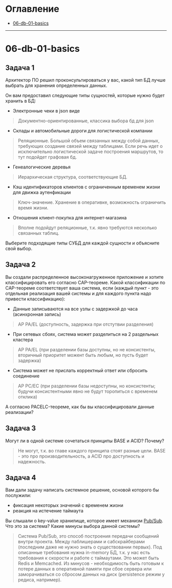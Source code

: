 # Оглавление
* [06-db-01-basics](#06-db-01-basics)
---

# 06-db-01-basics

## Задача 1

Архитектор ПО решил проконсультироваться у вас, какой тип БД 
лучше выбрать для хранения определенных данных.

Он вам предоставил следующие типы сущностей, которые нужно будет хранить в БД:

- Электронные чеки в json виде
> Документно-ориентированные, классика выбора бд для json
- Склады и автомобильные дороги для логистической компании
> Реляционные. Большой объем связанных между собой данных, требующих создание связей между таблицами. Если речь идет о исключительно логистической задаче построения маршрутов, то тут подойдет графовая бд.
- Генеалогические деревья
> Иерархическая структура, соответствующие БД.
- Кэш идентификаторов клиентов с ограниченным временем жизни для движка аутенфикации
> Ключ-значение. Хранение в оперативке, возможность ограничить время жизни.
- Отношения клиент-покупка для интернет-магазина
> Вполне подойдут реляционные, т.к. явно требуются несколько связанных таблиц.

Выберите подходящие типы СУБД для каждой сущности и объясните свой выбор.

## Задача 2

Вы создали распределенное высоконагруженное приложение и хотите классифицировать его согласно 
CAP-теореме. Какой классификации по CAP-теореме соответствует ваша система, если 
(каждый пункт - это отдельная реализация вашей системы и для каждого пункта надо привести классификацию):

- Данные записываются на все узлы с задержкой до часа (асинхронная запись)
> AP
> PA/EL (доступность, задержка при отстутвии разделения)
- При сетевых сбоях, система может разделиться на 2 раздельных кластера
> AP
> PA/EL (при разделении базы доступны, но не консистенты, вторичный приоритет можент быть любым, но пусть будет задержка)
- Система может не прислать корректный ответ или сбросить соединение
> AP
> PC/EC (при разделении базы недоступны, но консистенты; будучи консистентными явно не будут торопиться с временем отклика)

А согласно PACELC-теореме, как бы вы классифицировали данные реализации?

## Задача 3

Могут ли в одной системе сочетаться принципы BASE и ACID? Почему?
> Не могут, т.к. во главе каждого принципа стоят разные цели. BASE - это про производительность, а ACID про доступность и надежность.
## Задача 4

Вам дали задачу написать системное решение, основой которого бы послужили:

- фиксация некоторых значений с временем жизни
- реакция на истечение таймаута

Вы слышали о key-value хранилище, которое имеет механизм [Pub/Sub](https://habr.com/ru/post/278237/). 
Что это за система? Какие минусы выбора данной системы?
> Система Pub/Sub, это способ построения передачи сообщений внутри проекта. Между паблишерами и сабскрайберами (последним даже не нужно знать о существовании первых).
> Под описанные требования нужна in-memory БД, т.к. у нас есть требования к скорости и работе с таймаутами. Это может быть Redis и Memcached.
> Из минусов - необходимость быть готовым к потере данных в оперативной памяти при сбое сервера или заморачиваться со сбросом данных на диск (persistence режим у редиса, например).